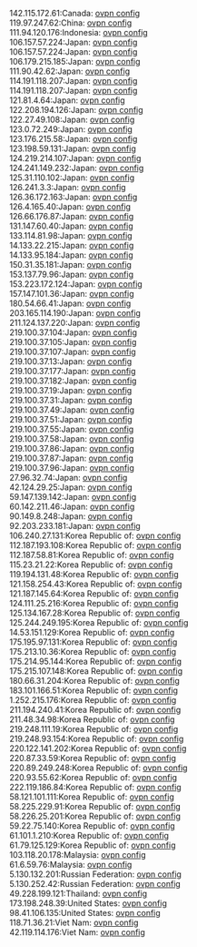 142.115.172.61:Canada: [ovpn config](vpn/142_115_172_61.ovpn)  
119.97.247.62:China: [ovpn config](vpn/119_97_247_62.ovpn)  
111.94.120.176:Indonesia: [ovpn config](vpn/111_94_120_176.ovpn)  
106.157.57.224:Japan: [ovpn config](vpn/106_157_57_224.ovpn)  
106.157.57.224:Japan: [ovpn config](vpn/106_157_57_224.ovpn)  
106.179.215.185:Japan: [ovpn config](vpn/106_179_215_185.ovpn)  
111.90.42.62:Japan: [ovpn config](vpn/111_90_42_62.ovpn)  
114.191.118.207:Japan: [ovpn config](vpn/114_191_118_207.ovpn)  
114.191.118.207:Japan: [ovpn config](vpn/114_191_118_207.ovpn)  
121.81.4.64:Japan: [ovpn config](vpn/121_81_4_64.ovpn)  
122.208.194.126:Japan: [ovpn config](vpn/122_208_194_126.ovpn)  
122.27.49.108:Japan: [ovpn config](vpn/122_27_49_108.ovpn)  
123.0.72.249:Japan: [ovpn config](vpn/123_0_72_249.ovpn)  
123.176.215.58:Japan: [ovpn config](vpn/123_176_215_58.ovpn)  
123.198.59.131:Japan: [ovpn config](vpn/123_198_59_131.ovpn)  
124.219.214.107:Japan: [ovpn config](vpn/124_219_214_107.ovpn)  
124.241.149.232:Japan: [ovpn config](vpn/124_241_149_232.ovpn)  
125.31.110.102:Japan: [ovpn config](vpn/125_31_110_102.ovpn)  
126.241.3.3:Japan: [ovpn config](vpn/126_241_3_3.ovpn)  
126.36.172.163:Japan: [ovpn config](vpn/126_36_172_163.ovpn)  
126.4.165.40:Japan: [ovpn config](vpn/126_4_165_40.ovpn)  
126.66.176.87:Japan: [ovpn config](vpn/126_66_176_87.ovpn)  
131.147.60.40:Japan: [ovpn config](vpn/131_147_60_40.ovpn)  
133.114.81.98:Japan: [ovpn config](vpn/133_114_81_98.ovpn)  
14.133.22.215:Japan: [ovpn config](vpn/14_133_22_215.ovpn)  
14.133.95.184:Japan: [ovpn config](vpn/14_133_95_184.ovpn)  
150.31.35.181:Japan: [ovpn config](vpn/150_31_35_181.ovpn)  
153.137.79.96:Japan: [ovpn config](vpn/153_137_79_96.ovpn)  
153.223.172.124:Japan: [ovpn config](vpn/153_223_172_124.ovpn)  
157.147.101.36:Japan: [ovpn config](vpn/157_147_101_36.ovpn)  
180.54.66.41:Japan: [ovpn config](vpn/180_54_66_41.ovpn)  
203.165.114.190:Japan: [ovpn config](vpn/203_165_114_190.ovpn)  
211.124.137.220:Japan: [ovpn config](vpn/211_124_137_220.ovpn)  
219.100.37.104:Japan: [ovpn config](vpn/219_100_37_104.ovpn)  
219.100.37.105:Japan: [ovpn config](vpn/219_100_37_105.ovpn)  
219.100.37.107:Japan: [ovpn config](vpn/219_100_37_107.ovpn)  
219.100.37.13:Japan: [ovpn config](vpn/219_100_37_13.ovpn)  
219.100.37.177:Japan: [ovpn config](vpn/219_100_37_177.ovpn)  
219.100.37.182:Japan: [ovpn config](vpn/219_100_37_182.ovpn)  
219.100.37.19:Japan: [ovpn config](vpn/219_100_37_19.ovpn)  
219.100.37.31:Japan: [ovpn config](vpn/219_100_37_31.ovpn)  
219.100.37.49:Japan: [ovpn config](vpn/219_100_37_49.ovpn)  
219.100.37.51:Japan: [ovpn config](vpn/219_100_37_51.ovpn)  
219.100.37.55:Japan: [ovpn config](vpn/219_100_37_55.ovpn)  
219.100.37.58:Japan: [ovpn config](vpn/219_100_37_58.ovpn)  
219.100.37.86:Japan: [ovpn config](vpn/219_100_37_86.ovpn)  
219.100.37.87:Japan: [ovpn config](vpn/219_100_37_87.ovpn)  
219.100.37.96:Japan: [ovpn config](vpn/219_100_37_96.ovpn)  
27.96.32.74:Japan: [ovpn config](vpn/27_96_32_74.ovpn)  
42.124.29.25:Japan: [ovpn config](vpn/42_124_29_25.ovpn)  
59.147.139.142:Japan: [ovpn config](vpn/59_147_139_142.ovpn)  
60.142.211.46:Japan: [ovpn config](vpn/60_142_211_46.ovpn)  
90.149.8.248:Japan: [ovpn config](vpn/90_149_8_248.ovpn)  
92.203.233.181:Japan: [ovpn config](vpn/92_203_233_181.ovpn)  
106.240.27.131:Korea Republic of: [ovpn config](vpn/106_240_27_131.ovpn)  
112.187.193.108:Korea Republic of: [ovpn config](vpn/112_187_193_108.ovpn)  
112.187.58.81:Korea Republic of: [ovpn config](vpn/112_187_58_81.ovpn)  
115.23.21.22:Korea Republic of: [ovpn config](vpn/115_23_21_22.ovpn)  
119.194.131.48:Korea Republic of: [ovpn config](vpn/119_194_131_48.ovpn)  
121.158.254.43:Korea Republic of: [ovpn config](vpn/121_158_254_43.ovpn)  
121.187.145.64:Korea Republic of: [ovpn config](vpn/121_187_145_64.ovpn)  
124.111.25.216:Korea Republic of: [ovpn config](vpn/124_111_25_216.ovpn)  
125.134.167.28:Korea Republic of: [ovpn config](vpn/125_134_167_28.ovpn)  
125.244.249.195:Korea Republic of: [ovpn config](vpn/125_244_249_195.ovpn)  
14.53.151.129:Korea Republic of: [ovpn config](vpn/14_53_151_129.ovpn)  
175.195.97.131:Korea Republic of: [ovpn config](vpn/175_195_97_131.ovpn)  
175.213.10.36:Korea Republic of: [ovpn config](vpn/175_213_10_36.ovpn)  
175.214.95.144:Korea Republic of: [ovpn config](vpn/175_214_95_144.ovpn)  
175.215.107.148:Korea Republic of: [ovpn config](vpn/175_215_107_148.ovpn)  
180.66.31.204:Korea Republic of: [ovpn config](vpn/180_66_31_204.ovpn)  
183.101.166.51:Korea Republic of: [ovpn config](vpn/183_101_166_51.ovpn)  
1.252.215.176:Korea Republic of: [ovpn config](vpn/1_252_215_176.ovpn)  
211.194.240.41:Korea Republic of: [ovpn config](vpn/211_194_240_41.ovpn)  
211.48.34.98:Korea Republic of: [ovpn config](vpn/211_48_34_98.ovpn)  
219.248.111.19:Korea Republic of: [ovpn config](vpn/219_248_111_19.ovpn)  
219.248.93.154:Korea Republic of: [ovpn config](vpn/219_248_93_154.ovpn)  
220.122.141.202:Korea Republic of: [ovpn config](vpn/220_122_141_202.ovpn)  
220.87.33.59:Korea Republic of: [ovpn config](vpn/220_87_33_59.ovpn)  
220.89.249.248:Korea Republic of: [ovpn config](vpn/220_89_249_248.ovpn)  
220.93.55.62:Korea Republic of: [ovpn config](vpn/220_93_55_62.ovpn)  
222.119.186.84:Korea Republic of: [ovpn config](vpn/222_119_186_84.ovpn)  
58.121.101.111:Korea Republic of: [ovpn config](vpn/58_121_101_111.ovpn)  
58.225.229.91:Korea Republic of: [ovpn config](vpn/58_225_229_91.ovpn)  
58.226.25.201:Korea Republic of: [ovpn config](vpn/58_226_25_201.ovpn)  
59.22.75.140:Korea Republic of: [ovpn config](vpn/59_22_75_140.ovpn)  
61.101.1.210:Korea Republic of: [ovpn config](vpn/61_101_1_210.ovpn)  
61.79.125.129:Korea Republic of: [ovpn config](vpn/61_79_125_129.ovpn)  
103.118.20.178:Malaysia: [ovpn config](vpn/103_118_20_178.ovpn)  
61.6.59.76:Malaysia: [ovpn config](vpn/61_6_59_76.ovpn)  
5.130.132.201:Russian Federation: [ovpn config](vpn/5_130_132_201.ovpn)  
5.130.252.42:Russian Federation: [ovpn config](vpn/5_130_252_42.ovpn)  
49.228.199.121:Thailand: [ovpn config](vpn/49_228_199_121.ovpn)  
173.198.248.39:United States: [ovpn config](vpn/173_198_248_39.ovpn)  
98.41.106.135:United States: [ovpn config](vpn/98_41_106_135.ovpn)  
118.71.36.21:Viet Nam: [ovpn config](vpn/118_71_36_21.ovpn)  
42.119.114.176:Viet Nam: [ovpn config](vpn/42_119_114_176.ovpn)  
